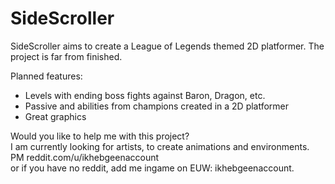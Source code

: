 SideScroller
============

SideScroller aims to create a League of Legends themed 2D platformer. The project is far from finished. 

Planned features:
  - Levels with ending boss fights against Baron, Dragon, etc.
  - Passive and abilities from champions created in a 2D platformer
  - Great graphics
  
Would you like to help me with this project?  
I am currently looking for artists, to create animations and environments.  
PM reddit.com/u/ikhebgeenaccount   
or if you have no reddit, add me ingame on EUW: ikhebgeenaccount.  
